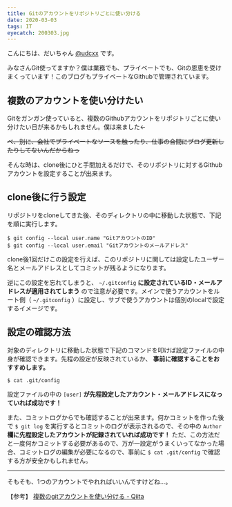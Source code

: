 ```yaml
---
title: Gitのアカウントをリポジトリごとに使い分ける
date: 2020-03-03
tags: IT
eyecatch: 200303.jpg
---
```


こんにちは、だいちゃん [@udcxx](https://twitter.com/udc_xx) です。

みなさんGit使ってますか？僕は業務でも、プライベートでも、Gitの恩恵を受けまくっています！このブログもプライベートなGithubで管理されています。

## 複数のアカウントを使い分けたい

Gitをガンガン使っていると、複数のGithubアカウントをリポジトリごとに使い分けたい日が来るかもしれません。僕は来ました←

~~べ、別に、会社でプライベートなソースを触ったり、仕事の合間にブログ更新したりしてないんだからねっ~~

そんな時は、clone後にひと手間加えるだけで、そのリポジトリに対するGithubアカウントを設定することが出来ます。

## clone後に行う設定

リポジトリをcloneしてきた後、そのディレクトリの中に移動した状態で、下記を順に実行します。

```
$ git config --local user.name "GitアカウントのID"
$ git config --local user.email "Gitアカウントのメールアドレス"
```

clone後1回だけこの設定を行えば、このリポジトリに関しては設定したユーザー名とメールアドレスとしてコミットが残るようになります。

逆にこの設定を忘れてしまうと、 `~/.gitconfig` **に設定されているID・メールアドレスが適用されてしまう** ので注意が必要です。メインで使うアカウントをルート側（ `~/.gitconfig` ）に設定し、サブで使うアカウントは個別のlocalで設定するイメージです。

## 設定の確認方法

対象のディレクトリに移動した状態で下記のコマンドを叩けば設定ファイルの中身が確認できます。先程の設定が反映されているか、 **事前に確認することをおすすめします。**

```
$ cat .git/config
```

設定ファイルの中の `[user]` **が先程設定したアカウント・メールアドレスになっていれば成功です！**

また、コミットログからでも確認することが出来ます。何かコミットを作った後で `$ git log` を実行するとコミットのログが表示されるので、その中の `Author` **欄に先程設定したアカウントが記録されていれば成功です！** ただ、この方法だと一度何かコミットする必要があるので、万が一設定がうまくいってなかった場合、コミットログの編集が必要になるので、事前に `$ cat .git/config` で確認する方が安全かもしれません。

-----

そもそも、1つのアカウントでやれればいいんですけどね...。

【参考】 [複数のgitアカウントを使い分ける - Qiita](https://qiita.com/0084ken/items/f4a8b0fbff135a987fea)
